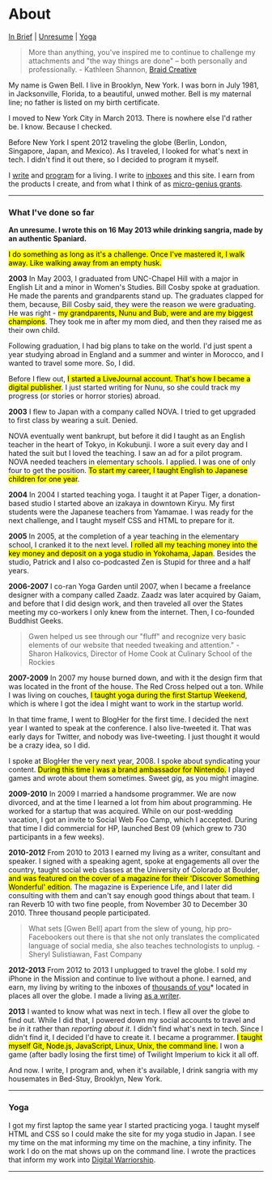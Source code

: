 About
=====

<a href="#brief">In Brief</a> | <a href="#unresume">Unresume</a> | <a href="#yoga">Yoga</a>

<a name="brief"></a>

<blockquote>More than anything, you've inspired me to continue to challenge my attachments and "the way things are done" – both personally and professionally. - Kathleen Shannon, <a href="http://braidcreative.com">Braid Creative</a></blockquote>

My name is Gwen Bell. I live in Brooklyn, New York. I was born in July 1981, in Jacksonville, Florida, to a beautiful, unwed mother. Bell is my maternal line; no father is listed on my birth certificate.

I moved to New York City in March 2013. There is nowhere else I'd rather be. I know. Because I checked.

Before New York I spent 2012 traveling the globe (Berlin, London, Singapore, Japan, and Mexico). As I traveled, I looked for what's next in tech. I didn't find it out there, so I decided to program it myself.

I [write](http://git.gwenbell.com) and [program](/git) for a living. I write to [inboxes](https://tinyletter.com/gwenbell) and this site. I earn from the products I create, and from what I think of as [micro-genius grants](http://gittip.com/gwenbell).

<hr />

<a name="unresume"></a>

<h3>What I've done so far</h3>

**An unresume. I wrote this on 16 May 2013 while drinking sangria, made by an authentic Spaniard.**

<mark>I do something as long as it's a challenge. Once I've mastered it, I walk away. Like walking away from an empty husk.</mark>

**2003** In May 2003, I graduated from UNC-Chapel Hill with a major in English Lit and a minor in Women's Studies. Bill Cosby spoke at graduation. He made the parents and grandparents stand up. The graduates clapped for them, because, Bill Cosby said, they were the reason we were graduating. He was right - <mark>my grandparents, Nunu and Bub, were and are my biggest champions</mark>. They took me in after my mom died, and then they raised me as their own child.

Following graduation, I had big plans to take on the world. I'd just spent a year studying abroad in England and a summer and winter in Morocco, and I wanted to travel some more. So, I did.

Before I flew out, <mark>I started a LiveJournal account. That's how I became a digital publisher</mark>. I just started writing for Nunu, so she could track my progress (or stories or horror stories) abroad.

**2003** I flew to Japan with a company called NOVA. I tried to get upgraded to first class by wearing a suit. Denied.

NOVA eventually went bankrupt, but before it did I taught as an English teacher in the heart of Tokyo, in Kokubunji. I wore a suit every day and I hated the suit but I loved the teaching. I saw an ad for a pilot program. NOVA needed teachers in elementary schools. I applied. I was one of only four to get the position. <mark>To start my career, I taught English to Japanese children for one year</mark>.

**2004** In 2004 I started teaching yoga. I taught it at Paper Tiger, a donation-based studio I started above an izakaya in downtown Kiryu. My first students were the Japanese teachers from Yamamae. I was ready for the next challenge, and I taught myself CSS and HTML to prepare for it.

**2005** In 2005, at the completion of a year teaching in the elementary school, I cranked it to the next level. <mark>I rolled all my teaching money into the key money and deposit on a yoga studio in Yokohama, Japan</mark>. Besides the studio, Patrick and I also co-podcasted Zen is Stupid for three and a half years.

**2006-2007** I co-ran Yoga Garden until 2007, when I became a freelance designer with a company called Zaadz. Zaadz was later acquired by Gaiam, and before that I did design work, and then traveled all over the States meeting my co-workers I only knew from the internet. Then, I co-founded Buddhist Geeks.

<blockquote>Gwen helped us see through our "fluff" and recognize very basic elements of our website that needed tweaking and attention." - Sharon Halkovics, Director of Home Cook at Culinary School of the Rockies</blockquote>

**2007-2009** In 2007 my house burned down, and with it the design firm that was located in the front of the house. The Red Cross helped out a ton. While I was living on couches, <mark>I taught yoga during the first Startup Weekend</mark>, which is where I got the idea I might want to work in the startup world.

In that time frame, I went to BlogHer for the first time. I decided the next year I wanted to speak at the conference. I also live-tweeted it. That was early days for Twitter, and nobody was live-tweeting. I just thought it would be a crazy idea, so I did.

I spoke at BlogHer the very next year, 2008. I spoke about syndicating your content. <mark>During this time I was a brand ambassador for Nintendo.</mark> I played games and wrote about them sometimes. Sweet gig, as you might imagine.

**2009-2010** In 2009 I married a handsome programmer. We are now divorced, and at the time I learned a lot from him about programming. He worked for a startup that was acquired. While on our post-wedding vacation, I got an invite to Social Web Foo Camp, which I accepted. During that time I did commercial for HP, launched Best 09 (which grew to 730 participants in a few weeks).

**2010-2012** From 2010 to 2013 I earned my living as a writer, consultant and speaker. I signed with a speaking agent, spoke at engagements all over the country, taught social web classes at the University of Colorado at Boulder, <mark>and was featured on the cover of a magazine for their 'Discover Something Wonderful' edition</mark>. The magazine is Experience Life, and I later did consulting with them and can't say enough good things about that team. I ran Reverb 10 with two fine people, from November 30 to December 30 2010. Three thousand people participated.

<blockquote>What sets [Gwen Bell] apart from the slew of young, hip pro-Facebookers out there is that she not only translates the complicated language of social media, she also teaches technologists to unplug. - Sheryl Sulistiawan, Fast Company</blockquote>

**2012-2013** From 2012 to 2013 I unplugged to travel the globe. I sold my iPhone in the Mission and continue to live without a phone. I earned, and earn, my living by writing to the inboxes of [thousands of you](/responses)* located in places all over the globe. I made a living [as a writer](/thework). 

**2013** I wanted to know what was next in tech. I flew all over the globe to find out. While I did that, I powered down my social accounts to travel and be _in_ it rather than _reporting about it_. I didn't find what's next in tech. Since I didn't find it, I decided I'd have to create it. I became a programmer. <mark>I taught myself Git, Node.js, JavaScript, Linux, Unix, the command line.</mark> I won a game (after badly losing the first time) of Twilight Imperium to kick it all off. 

And now. I write, I program and, when it's available, I drink sangria with my housemates in Bed-Stuy, Brooklyn, New York. 

<hr />


<a name="yoga"></a>


<h3>Yoga </h3>

I got my first laptop the same year I started practicing yoga. I taught myself HTML and CSS so I could make the site for my yoga studio in Japan. I see my time on the mat informing my time on the machine, a tiny infinity. The work I do on the mat shows up on the command line. I wrote the practices that inform my work into [Digital Warriorship](/thework).

<hr />